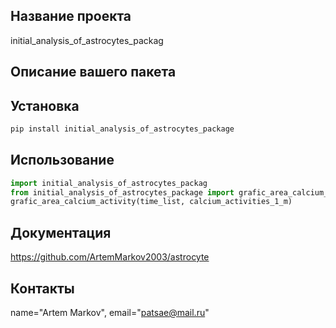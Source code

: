 ## Название проекта
initial_analysis_of_astrocytes_packag

## Описание вашего пакета

## Установка

```bash
pip install initial_analysis_of_astrocytes_package
```

## Использование

```python
import initial_analysis_of_astrocytes_packag
from initial_analysis_of_astrocytes_package import grafic_area_calcium_activity
grafic_area_calcium_activity(time_list, calcium_activities_1_m)
```
## Документация

https://github.com/ArtemMarkov2003/astrocyte


## Контакты

name="Artem Markov", email="patsae@mail.ru"